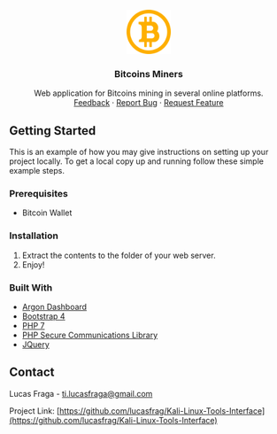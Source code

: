 <!-- LOGO -->
<p align="center">
  <img src="assets/img/logo.png" alt="Logo" width="80" height="80">
  <h3 align="center">Bitcoins Miners</h3>
  <p align="center">Web application for Bitcoins mining in several online platforms.
  <br>
      <a href="">Feedback</a>
      ·
      <a href="https://github.com/lucasfrag/Bitcoins-Miners/issues">Report Bug</a>
      ·
      <a href="https://github.com/lucasfrag/Bitcoins-Miners/issues">Request Feature</a>
  </p>
</p>


<!-- GETTING STARTED -->
## Getting Started

This is an example of how you may give instructions on setting up your project locally.
To get a local copy up and running follow these simple example steps.


### Prerequisites

- Bitcoin Wallet


### Installation

1. Extract the contents to the folder of your web server.
2. Enjoy!


### Built With
* [Argon Dashboard](https://demos.creative-tim.com/argon-dashboard/)
* [Bootstrap 4](https://getbootstrap.com)
* [PHP 7](https://php.net)
* [PHP Secure Communications Library](https://github.com/phpseclib/phpseclib)
* [JQuery](https://jquery.com)


<!-- CONTACT -->
## Contact

Lucas Fraga - ti.lucasfraga@gmail.com

Project Link: [https://github.com/lucasfrag/Kali-Linux-Tools-Interface](https://github.com/lucasfrag/Kali-Linux-Tools-Interface)


